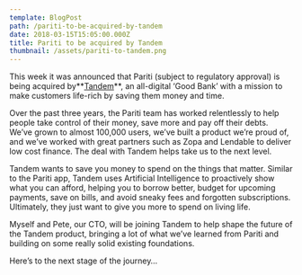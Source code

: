 ```yaml
---
template: BlogPost
path: /pariti-to-be-acquired-by-tandem
date: 2018-03-15T15:05:00.000Z
title: Pariti to be acquired by Tandem
thumbnail: /assets/pariti-to-tandem.png
---
```

This week it was announced that Pariti (subject to regulatory approval) is being acquired by**[Tandem](https://tandem.co.uk)**, an all-digital ‘Good Bank’ with a mission to make customers life-rich by saving them money and time.

Over the past three years, the Pariti team has worked relentlessly to help people take control of their money, save more and pay off their debts. We’ve grown to almost 100,000 users, we’ve built a product we’re proud of, and we’ve worked with great partners such as Zopa and Lendable to deliver low cost finance. The deal with Tandem helps take us to the next level.

Tandem wants to save you money to spend on the things that matter. Similar to the Pariti app, Tandem uses Artificial Intelligence to proactively show what you can afford, helping you to borrow better, budget for upcoming payments, save on bills, and avoid sneaky fees and forgotten subscriptions. Ultimately, they just want to give you more to spend on living life.

Myself and Pete, our CTO, will be joining Tandem to help shape the future of the Tandem product, bringing a lot of what we’ve learned from Pariti and building on some really solid existing foundations.

Here’s to the next stage of the journey…
